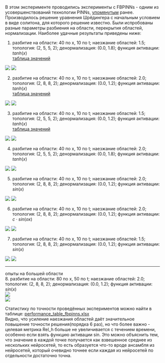 В этом эксперименте проводились эксперименты с FBPINNs - одним из усовершенствований технологии PINNs, [упомянутым](https://github.com/mikhakuv/PINNs/blob/main/proposals_for_PINNs.md) ранее.  
Производилось решение уравнения Шрёдингера с начальным условием в виде солитона, для которого решение известно. Были испробованы разные параметры разбиения на области, перекрытия областей, нормализации.
Наиболее удачные результаты приведены ниже:  
1. разбитие на области: 40 по x, 10 по t; наезжание областей: 1.5; топология: (2, 5, 5, 2); денормализация: (0.0, 1.8); функция активации: $tanh(x)$  
[таблица значений](https://drive.google.com/file/d/1bKZMOGo5JP83qFLWyXXizFbqJlwtxLnk/view?usp=sharing)  
<img src="https://github.com/mikhakuv/PINNs/blob/main/pictures/exp51_charts_1_1.png">  
<img src="https://github.com/mikhakuv/PINNs/blob/main/pictures/exp51_charts_1_2.png">  

2. разбитие на области: 40 по x, 10 по t; наезжание областей: 2.0; топология: (2, 8, 8, 2); денормализация: (0.0, 1.2); функция активации: $tanh(x)$  
[таблица значений](https://drive.google.com/file/d/1boMzTIABIH_voAKmIt1CqPm3ghzu-zpT/view?usp=sharing)  
<img src="https://github.com/mikhakuv/PINNs/blob/main/pictures/exp51_charts_2_1.png">  
<img src="https://github.com/mikhakuv/PINNs/blob/main/pictures/exp51_charts_2_2.png">  

3. разбитие на области: 40 по x, 10 по t; наезжание областей: 1.5; топология: (2, 5, 5, 2); денормализация: (0.0, 1.2); функция активации: $tanh(x)$  
[таблица значений](https://drive.google.com/file/d/14eUGk8VbYc6uNHKfmdOlItmy-9-UL3nu/view?usp=sharing)  
<img src="https://github.com/mikhakuv/PINNs/blob/main/pictures/exp51_charts_3_1.png">  
<img src="https://github.com/mikhakuv/PINNs/blob/main/pictures/exp51_charts_3_2.png">  

4. разбитие на области: 40 по x, 10 по t; наезжание областей: 2.0; топология: (2, 5, 5, 2); денормализация: (0.0, 1.8); функция активации: $tanh(x)$  
<img src="https://github.com/mikhakuv/PINNs/blob/main/pictures/exp51_charts_4_1.png">  
<img src="https://github.com/mikhakuv/PINNs/blob/main/pictures/exp51_charts_4_2.png">

5. разбитие на области: 40 по x, 10 по t; наезжание областей: 2.0; топология: (2, 8, 8, 2); денормализация: (0.0, 1.2); функция активации: $sin(x)$  
<img src="https://github.com/mikhakuv/PINNs/blob/main/pictures/exp51_charts_5_1.png">  
<img src="https://github.com/mikhakuv/PINNs/blob/main/pictures/exp51_charts_5_2.png">

6. разбитие на области: 40 по x, 10 по t; наезжание областей: 2.0; топология: (2, 8, 8, 2); денормализация: (0.0, 1.2); функция активации: $c\cdot sin(o x)$  
<img src="https://github.com/mikhakuv/PINNs/blob/main/pictures/exp51_charts_6_1.png">  
<img src="https://github.com/mikhakuv/PINNs/blob/main/pictures/exp51_charts_6_2.png">

7. разбитие на области: 40 по x, 10 по t; наезжание областей: 1.5; топология: (2, 8, 8, 2); денормализация: (0.0, 1.2); функция активации: $sin(x)$  
<img src="https://github.com/mikhakuv/PINNs/blob/main/pictures/exp51_charts_7_1.png">  
<img src="https://github.com/mikhakuv/PINNs/blob/main/pictures/exp51_charts_7_2.png">  

---
опыты на большей области  
8. разбитие на области: 80 по x, 50 по t; наезжание областей: 2.0; топология: (2, 8, 8, 2); денормализация: (0.0, 1.2); функция активации: $sin(x)$  
<img src="https://github.com/mikhakuv/PINNs/blob/main/pictures/exp51_charts_8_1.png">  
<img src="https://github.com/mikhakuv/PINNs/blob/main/pictures/exp51_charts_8_2.png">  



Статистику по точности проведённых экспериментов можно найти в таблице: [performance_table_fbpinns.xlsx](https://github.com/mikhakuv/PINNs/blob/main/statistics/performance_table_fbpinns.xlsx)  
Видно, что усиление наезжания областей даёт значительное повышение точности решения(порядка 6 раз), но что более важно - целевая метрика Rel_h больше не увеличивается с течением времени, особенно если взять функцию активации sin. Это можно объяснить тем, что значение в каждой точке получается как взвешенное среднее из нескольких нейросетей, то есть образуется что-то вроде ансамбля из нейросетей, который очевидно точнее если каждая из нейросетей по отдельности достаточно точна.
